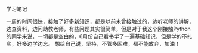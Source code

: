 学习笔记

一周的时间很快，接触了好多新知识，都是以前未曾接触过的，边听老师的讲解，边查资料，边问助教老师，有些问题其实很简单，但是对于我这个刚接触Python的同学来说，一切都是空白的，6月份自己看书学了一遍基础知识，但是学的不扎实，好多边学边忘。
想给自己说，坚持，不管多困难，都不能放弃，加油！


